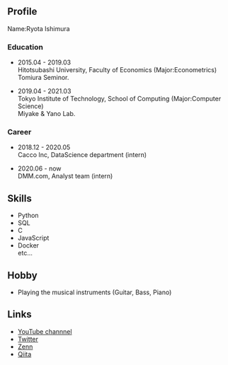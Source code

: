 ## Profile
Name:Ryota Ishimura

### Education
* 2015.04 - 2019.03  
Hitotsubashi University, Faculty of Economics (Major:Econometrics)  
Tomiura Seminor.

* 2019.04 - 2021.03  
Tokyo Institute of Technology, School of Computing (Major:Computer Science)  
Miyake & Yano Lab.

### Career
* 2018.12 - 2020.05  
Cacco Inc, DataScience department (intern)

* 2020.06 - now  
DMM.com, Analyst team (intern)

## Skills
* Python  
* SQL  
* C
* JavaScript
* Docker  
etc...

## Hobby
* Playing the musical instruments (Guitar, Bass, Piano)  

## Links
* [YouTube channnel](https://www.youtube.com/channel/UCXfCw6GmILC8gj8c07rl_2g)
* [Twitter](https://twitter.com/Xc6Da)
* [Zenn](https://zenn.dev/hanata)
* [Qiita](https://qiita.com/hanata)

